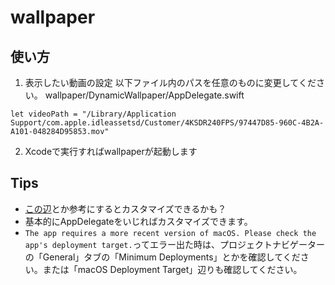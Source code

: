 # wallpaper

## 使い方
1. 表示したい動画の設定
以下ファイル内のパスを任意のものに変更してください。
wallpaper/DynamicWallpaper/AppDelegate.swift
```
let videoPath = "/Library/Application Support/com.apple.idleassetsd/Customer/4KSDR240FPS/97447D85-960C-4B2A-A101-048284D95853.mov"
```

2. Xcodeで実行すればwallpaperが起動します

## Tips
- [この辺](https://developer.apple.com/documentation/appkit/nswindow/level)とか参考にするとカスタマイズできるかも？
- 基本的にAppDelegateをいじればカスタマイズできます。
- `The app requires a more recent version of macOS. Please check the app's deployment target.`ってエラー出た時は、プロジェクトナビゲーターの「General」タブの「Minimum Deployments」とかを確認してください。または「macOS Deployment Target」辺りも確認してください。
